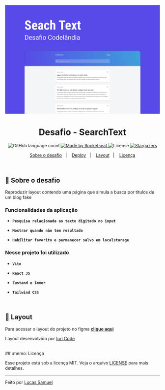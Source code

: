 <img alt="Capa" src=".github/capa.jpg" />

<h1 align="center">
  Desafio - SearchText
</h1>

<p align="center">
  <img alt="GitHub language count" src="https://img.shields.io/github/languages/count/lucassamuel94/codelandia-desafio-01?color=%2304D361">

  <a href="https://rocketseat.com.br">
    <img alt="Made by Rocketseat" src="https://img.shields.io/badge/made%20by-Rocketseat-%2304D361">
  </a>

  <img alt="License" src="https://img.shields.io/badge/license-MIT-%2304D361">

  <a href="https://github.com/lucassamuel94/codelandia-desafio-01">
    <img alt="Stargazers" src="https://img.shields.io/github/stars/lucassamuel94/codelandia-desafio-01?style=social">
  </a>
</p>

<p align="center">
  <a href="#rocket-sobre-o-desafio">Sobre o desafio</a>&nbsp;&nbsp;&nbsp;|&nbsp;&nbsp;&nbsp;
  <a href="#deploy">Deploy</a>&nbsp;&nbsp;&nbsp;|&nbsp;&nbsp;&nbsp;
  <a href="#art-layout">Layout</a>&nbsp;&nbsp;&nbsp;|&nbsp;&nbsp;&nbsp;
  <a href="#memo-licença">Licença</a>
</p>

</br>

## :rocket: Sobre o desafio

Reproduzir layout contendo uma página que simula a busca por títulos de um blog fake

### Funcionalidades da aplicação

- **`Pesquisa relacionada ao texto digitado no input`**

- **`Mostrar quando não tem resultado`**

- **`Habilitar favorito e permanecer salvo em localstorage`**

### Nesse projeto foi utilizado

- **`Vite`**

- **`React JS`**

- **`Zustand e Immer`**

- **`Tailwind CSS`**

</br>

## :art: Layout

Para acessar o layout do projeto no figma **[clique aqui](https://www.figma.com/file/fZErfmfHuiEIWlVL4Pxz3r/Codel%C3%A2ndia---Desafio-01?type=design&node-id=1%3A292&t=ccrWy0JA6e62diVn-1)**

Layout desenvolvido por [Iuri Code](https://www.instagram.com/iuricode/)

</br>
## :memo: Licença

Esse projeto está sob a licença MIT. Veja o arquivo [LICENSE](../LICENSE) para mais detalhes.

---

Feito por [Lucas Samuel](https://github.com/lucassamuel94)

